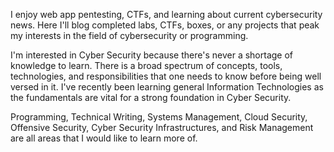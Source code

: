 I enjoy web app pentesting, CTFs, and learning about current cybersecurity news. 
Here I'll blog completed labs, CTFs, boxes, or any projects that peak my interests in the field of cybersecurity or programming.

I'm interested in Cyber Security because there's never a shortage of knowledge to learn. There is a broad spectrum of concepts, tools, technologies, and responsibilities that one needs to know before being well versed in it. I've recently been learning general Information Technologies as the fundamentals are vital for a strong foundation in Cyber Security. 

Programming, Technical Writing, Systems Management, Cloud Security, Offensive Security, Cyber Security Infrastructures, and Risk Management are all areas that I would like to learn more of.